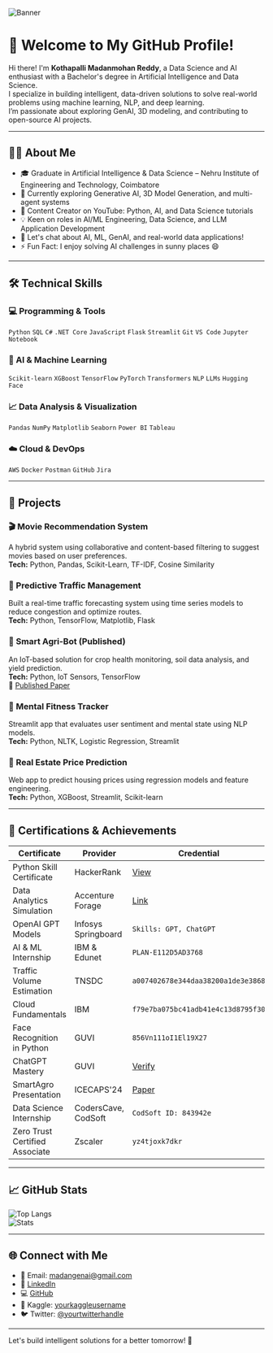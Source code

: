 ![Banner](https://github.com/madhanreddy23/madhanreddy23/blob/main/Madanmohan.png)

# 🚀 Welcome to My GitHub Profile!

Hi there! I'm **Kothapalli Madanmohan Reddy**, a Data Science and AI enthusiast with a Bachelor's degree in Artificial Intelligence and Data Science.  
I specialize in building intelligent, data-driven solutions to solve real-world problems using machine learning, NLP, and deep learning.  
I’m passionate about exploring GenAI, 3D modeling, and contributing to open-source AI projects.

---

## 👨‍💻 About Me

- 🎓 Graduate in Artificial Intelligence & Data Science – Nehru Institute of Engineering and Technology, Coimbatore  
- 🌱 Currently exploring Generative AI, 3D Model Generation, and multi-agent systems  
- 🎥 Content Creator on YouTube: Python, AI, and Data Science tutorials  
- 💡 Keen on roles in AI/ML Engineering, Data Science, and LLM Application Development  
- 💬 Let's chat about AI, ML, GenAI, and real-world data applications!  
- ⚡ Fun Fact: I enjoy solving AI challenges in sunny places 😄

---

## 🛠️ Technical Skills

### 💻 Programming & Tools
`Python` `SQL` `C#` `.NET Core` `JavaScript` `Flask` `Streamlit` `Git` `VS Code` `Jupyter Notebook`

### 🤖 AI & Machine Learning
`Scikit-learn` `XGBoost` `TensorFlow` `PyTorch` `Transformers` `NLP` `LLMs` `Hugging Face`

### 📈 Data Analysis & Visualization
`Pandas` `NumPy` `Matplotlib` `Seaborn` `Power BI` `Tableau`

### ☁️ Cloud & DevOps
`AWS` `Docker` `Postman` `GitHub` `Jira`

---

## 🚀 Projects

### 🎬 Movie Recommendation System
A hybrid system using collaborative and content-based filtering to suggest movies based on user preferences.  
**Tech:** Python, Pandas, Scikit-Learn, TF-IDF, Cosine Similarity  

### 🚦 Predictive Traffic Management
Built a real-time traffic forecasting system using time series models to reduce congestion and optimize routes.  
**Tech:** Python, TensorFlow, Matplotlib, Flask  

### 🌾 Smart Agri-Bot (Published)
An IoT-based solution for crop health monitoring, soil data analysis, and yield prediction.  
**Tech:** Python, IoT Sensors, TensorFlow  
📖 [Published Paper](https://irojournals.com/iroismac/article/view/6/3/2)

### 🧠 Mental Fitness Tracker
Streamlit app that evaluates user sentiment and mental state using NLP models.  
**Tech:** Python, NLTK, Logistic Regression, Streamlit

### 🏡 Real Estate Price Prediction
Web app to predict housing prices using regression models and feature engineering.  
**Tech:** Python, XGBoost, Streamlit, Scikit-learn

---

## 🏅 Certifications & Achievements

| Certificate | Provider | Credential |
|------------|----------|------------|
| Python Skill Certificate | HackerRank | [View](https://www.hackerrank.com/certificates/iframe/ed8adcd5f656) |
| Data Analytics Simulation | Accenture Forage | [Link](https://forage-uploads-prod.s3.amazonaws.com/completion-certificates/Accenture%20North%20America/hzmoNKtzvAzXsEqx8_Accenture%20North%20America_9PuCMPFLsmDbMXPoZ_1724227496370_completion_certificate.pdf) |
| OpenAI GPT Models | Infosys Springboard | `Skills: GPT, ChatGPT` |
| AI & ML Internship | IBM & Edunet | `PLAN-E112D5AD3768` |
| Traffic Volume Estimation | TNSDC | `a007402678e344daa38200a1de3e3868` |
| Cloud Fundamentals | IBM | `f79e7ba075bc41adb41e4c13d8795f30` |
| Face Recognition in Python | GUVI | `856Vn111oI1El19X27` |
| ChatGPT Mastery | GUVI | [Verify](https://www.guvi.in/verify-certificate?id=1930896Pv93AW761c6) |
| SmartAgro Presentation | ICECAPS'24 | [Paper](https://irojournals.com/iroismac/article/view/6/3/2) |
| Data Science Internship | CodersCave, CodSoft | `CodSoft ID: 843942e` |
| Zero Trust Certified Associate | Zscaler | `yz4tjoxk7dkr` |

---

## 📈 GitHub Stats

![Top Langs](https://github-readme-stats.vercel.app/api/top-langs/?username=madhanreddy23&layout=compact&theme=tokyonight)  
![Stats](https://github-readme-stats.vercel.app/api?username=madhanreddy23&show_icons=true&theme=tokyonight)

---

## 🌐 Connect with Me

- 📧 Email: madangenai@gmail.com
- 🔗 [LinkedIn](https://www.linkedin.com/in/madanr23)  
- 💻 [GitHub](https://github.com/madhanreddy23)  
- 🧪 Kaggle: [yourkaggleusername](https://kaggle.com/madanreddy23)  
- 🐦 Twitter: [@yourtwitterhandle](https://twitter.com/madhanreddyk000)
---

Let's build intelligent solutions for a better tomorrow! 🚀
